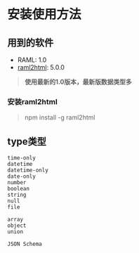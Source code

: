 # 安装使用方法

## 用到的软件

* RAML: 1.0
* [raml2html](https://github.com/kevinrenskers/raml2html): 5.0.0

> **使用最新的1.0版本，最新版数据类型多**

### 安装raml2html
> npm install -g raml2html

## type类型

```
time-only
datetime
datetime-only
date-only
number
boolean
string
null
file

array
object
union

JSON Schema
```